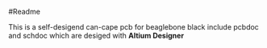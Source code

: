 #Readme 

This is a self-desigend can-cape pcb for beaglebone black
include pcbdoc and schdoc which are desiged with **Altium Designer**
